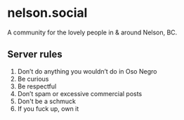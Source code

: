 # nelson.social

A community for the lovely people in & around Nelson, BC.

## Server rules

1. Don’t do anything you wouldn’t do in Oso Negro
2. Be curious
3. Be respectful
4. Don’t spam or excessive commercial posts
5. Don't be a schmuck
6. If you fuck up, own it
